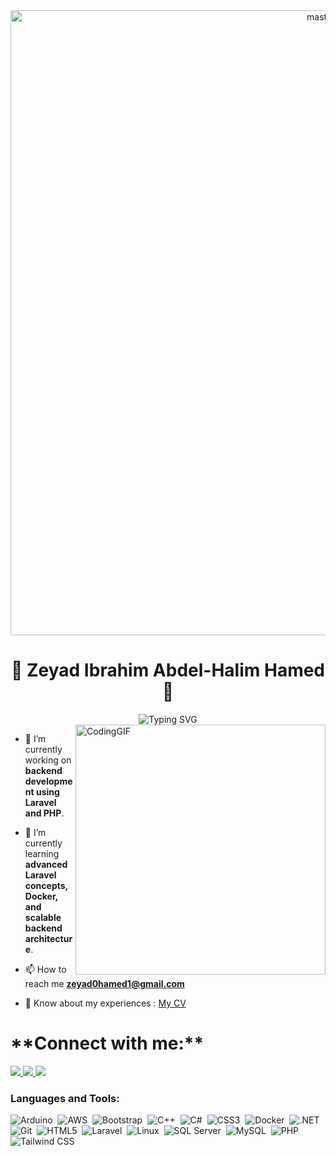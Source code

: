 <div align="center">
<img alt="masterGIF" width="1000" src="https://media.tenor.com/3bTxZ4HdrysAAAAd/pixels-neon.gif">
</div>
<h1 align="center">👋 Zeyad Ibrahim Abdel-Halim Hamed 👋</h1>
<div align="center">
<img src="https://readme-typing-svg.herokuapp.com?font=Antonio&weight=600&size=45&pause=1000&color=1F8000&center=true&vCenter=true&random=false&width=435&height=100&lines=Backend+Developer" alt="Typing SVG" />
</div>
<img align="right" alt="CodingGIF" width="400" src="https://user-images.githubusercontent.com/57133330/188281408-c67df9ee-fd1f-4b37-833b-f02848f1ce02.gif">

- 🔭 I’m currently working on **backend development using Laravel and PHP**.

- 🌱 I’m currently learning **advanced Laravel concepts, Docker, and scalable backend architecture**.

- 📫 How to reach me **zeyad0hamed1@gmail.com**

- 📄 Know about my experiences : <a href="https://drive.google.com/file/d/1cAMui0P1CzA9vadTCDyOd0sLoMHQzFwI/view?usp=sharing" target="blank"> My CV </a>



<h1 align="left"> **Connect with me:** </h1>

<a href="https://linkedin.com/in/zeyad-hamed-backend-developer" target="_blank">
  <img src="https://img.shields.io/badge/-Zeyad%20Hamed-0077B5?style=for-the-badge&logo=Linkedin&logoColor=white"/>
</a>
<a href="https://www.hackerrank.com/zeyad0hamed1" target="_blank">
  <img src="https://img.shields.io/badge/-HackerRank-2EC866?style=for-the-badge&logo=HackerRank&logoColor=white"/>
</a>
<a href="https://www.instagram.com/thee_zeyad/" target="_blank">
  <img src="https://img.shields.io/badge/-Instagram-E4405F?style=for-the-badge&logo=Instagram&logoColor=white"/>
</a>


### Languages and Tools:

![Arduino](https://img.shields.io/badge/-Arduino-05122A?style=flat&logo=arduino)&nbsp;
![AWS](https://img.shields.io/badge/-AWS-05122A?style=flat&logo=amazonaws)&nbsp;
![Bootstrap](https://img.shields.io/badge/-Bootstrap-05122A?style=flat&logo=bootstrap)&nbsp;
![C++](https://img.shields.io/badge/-C++-05122A?style=flat&logo=cplusplus)&nbsp;
![C#](https://img.shields.io/badge/-C%23-05122A?style=flat&logo=csharp)&nbsp;
![CSS3](https://img.shields.io/badge/-CSS3-05122A?style=flat&logo=css3&logoColor=1572B6)&nbsp;
![Docker](https://img.shields.io/badge/-Docker-05122A?style=flat&logo=docker)&nbsp;
![.NET](https://img.shields.io/badge/-.NET-05122A?style=flat&logo=dotnet)&nbsp;
![Git](https://img.shields.io/badge/-Git-05122A?style=flat&logo=git)&nbsp;
![HTML5](https://img.shields.io/badge/-HTML5-05122A?style=flat&logo=html5)&nbsp;
![Laravel](https://img.shields.io/badge/-Laravel-05122A?style=flat&logo=laravel)&nbsp;
![Linux](https://img.shields.io/badge/-Linux-05122A?style=flat&logo=linux)&nbsp;
![SQL Server](https://img.shields.io/badge/-SQL%20Server-05122A?style=flat&logo=microsoft-sql-server)&nbsp;
![MySQL](https://img.shields.io/badge/-MySQL-05122A?style=flat&logo=mysql)&nbsp;
![PHP](https://img.shields.io/badge/-PHP-05122A?style=flat&logo=php)&nbsp;
![Tailwind CSS](https://img.shields.io/badge/-Tailwind%20CSS-05122A?style=flat&logo=tailwindcss)&nbsp;


